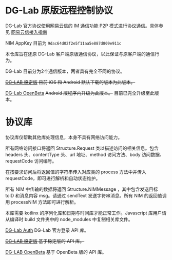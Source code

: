 # DG-Lab 原版远程控制协议
DG-Lab 官方协议使用网易云信的 IM 通信功能 P2P 模式进行协议通信。具体参见 [网易云信接入指南](https://dev.yunxin.163.com/docs/product/IM%E5%8D%B3%E6%97%B6%E9%80%9A%E8%AE%AF/%E6%96%B0%E6%89%8B%E6%8E%A5%E5%85%A5%E6%8C%87%E5%8D%97)

NIM AppKey 目前为 `9dac64d02f2e5f11aa5e887d809e911c`

本仓库旨在还原 DG-Lab 客户端原版通信协议，以此保证与原客户端的通信行为。

DG-Lab 目前分为2个通信版本，两者具有完全不同的协议。  

~~[DG-LAB 稳定版](README.stable.md) 目前 iOS 和 Android 默认下载的版本为此版本。~~

[DG-Lab OpenBeta](README.openbeta.md) ~~Android 版程序内升级为此版本。~~ 目前已完全升级至此版本。

# 协议库
协议库仅帮助其他库处理信息，本身不具有网络访问能力。

所有网络访问接口将返回 Structure.Request 类以描述访问的相关信息。包含 headers 头、contentType 头、url 地址、method 访问方法、body 访问数据、requestCode 访问编号。

在按要求访问后将返回值的字符串传入对应类的 process 方法中并传入 requestCode，即可进行解析和自动状态维护。

所有 NIM 中传输的数据将返回 Structure.NIMMessage ，其中包含发送目标 toID 和消息内容 msg。请通过 sendText 发送字符串消息。所有 NIM 的返回值调用 processNIM 方法即可进行解析。 

本库需要 kotlinx 的序列化库和日期与时间库才能正常工作。Javascript 库用户请从编译时 build 文件夹中的 node_modules 中复制相关库文件。

[DG-Lab Auth](README.auth.md) DG-Lab 官方登录 API 库。

~~[DG-LAB 稳定版](README.stable.api.md) 基于稳定版的 API 库。~~

[DG-LAB OpenBeta](README.openbeta.api.md) 基于 OpenBeta 版的 API 库。
